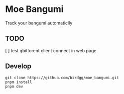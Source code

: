 # Moe Bangumi

Track your bangumi automaticlly

## TODO
[ ] test qbittorent client connect in web page

## Develop

```
git clone https://github.com/birdgg/moe_bangumi.git
pnpm install
pnpm dev
```